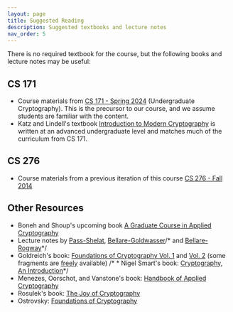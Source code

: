```yaml
---
layout: page
title: Suggested Reading
description: Suggested textbooks and lecture notes
nav_order: 5
---
```


There is no required textbook for the course, but the following books and lecture notes may be useful:
## CS 171
*	Course materials from [CS 171 - Spring 2024](https://eecs171.com/) (Undergraduate Cryptography). This is the precursor to our course, and we assume students are familiar with the content.
*   Katz and Lindell's textbook [Introduction to Modern Cryptography](http://staff.ustc.edu.cn/~mfy/moderncrypto/reading%20materials/Introduction_to_Modern_Cryptography.pdf) is written at an advanced undergraduate level and matches much of the curriculum from CS 171.

## CS 276
*	Course materials from a previous iteration of this course [CS 276 - Fall 2014](http://people.eecs.berkeley.edu/~sanjamg/assets/classes/cs276-fall14/)

## Other Resources
*   Boneh and Shoup's upcoming book [A Graduate Course in Applied Cryptography](https://toc.cryptobook.us/book.pdf)
*   Lecture notes by [Pass-Shelat](https://www.cs.cornell.edu/courses/cs4830/2010fa/lecnotes.pdf), [Bellare-Goldwasser](https://cseweb.ucsd.edu/~mihir/papers/gb.pdf)/* and [Bellare-Rogway](https://cseweb.ucsd.edu/~mihir/cse207/classnotes.html)*/
*   Goldreich's book: [Foundations of Cryptography Vol. 1](http://www.amazon.com/Foundations-Cryptography-1-Basic-Tools/dp/0521035368/ref=sr_1_1?ie=UTF8&qid=1440439391&sr=8-1&keywords=foundations+of+cryptography+basic+tools) and [Vol. 2](http://www.amazon.com/Foundations-Cryptography-2-Basic-Applications/dp/052111991X/ref=sr_1_2?ie=UTF8&qid=1440439466&sr=8-2&keywords=foundations+of+cryptography) (some fragments are [freely](http://www.wisdom.weizmann.ac.il/~oded/frag.html) available)
/* *   Nigel Smart's book: [Cryptography, An Introduction](https://www.cs.bris.ac.uk/~nigel/Crypto_Book/)*/
*   Menezes, Oorschot, and Vanstone's book: [Handbook of Applied Cryptography](http://cacr.uwaterloo.ca/hac/)
*   Rosulek's book: [The Joy of Cryptography](http://web.engr.oregonstate.edu/~rosulekm/crypto)
*   Ostrovsky: [Foundations of Cryptography](http://web.cs.ucla.edu/~rafail/PUBLIC/OstrovskyDraftLecNotes2010.pdf)
